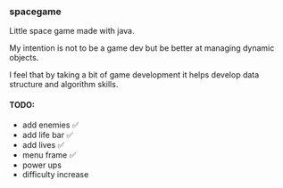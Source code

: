 ### spacegame
Little space game made with java.

My intention is not to be a game dev
but be better at managing dynamic objects.

I feel that by taking a bit of game development it helps develop
data structure and algorithm skills.

#### TODO:
 - add enemies ✅
 - add life bar ✅
 - add lives ✅
 - menu frame ✅
 - power ups
 - difficulty increase
